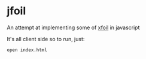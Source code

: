 # jfoil
An attempt at implementing some of [xfoil](http://web.mit.edu/drela/Public/web/xfoil/) in javascript

It's all client side so to run, just:
```
open index.html
```
